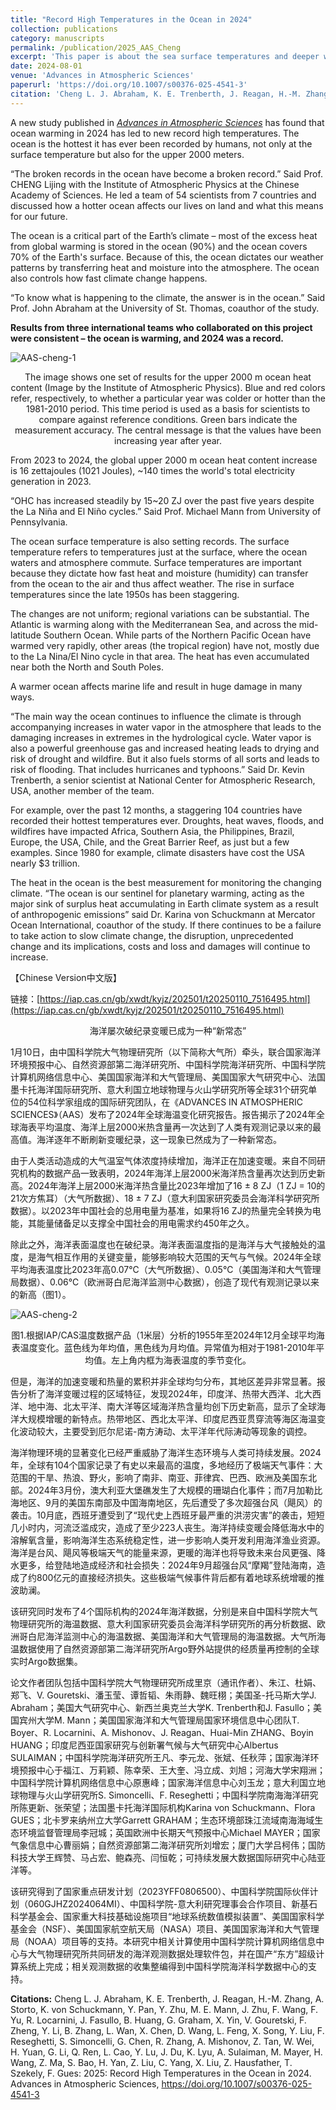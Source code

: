 ```yaml
---
title: "Record High Temperatures in the Ocean in 2024"
collection: publications
category: manuscripts
permalink: /publication/2025_AAS_Cheng
excerpt: 'This paper is about the sea surface temperatures and deeper water temperatures reached a new record high in 2024'
date: 2024-08-01
venue: 'Advances in Atmospheric Sciences'
paperurl: 'https://doi.org/10.1007/s00376-025-4541-3'
citation: 'Cheng L. J. Abraham, K. E. Trenberth, J. Reagan, H.-M. Zhang, A. Storto, K. von Schuckmann, Y. Pan, Y. Zhu, M. E. Mann, J. Zhu, F. Wang, F. Yu, R. Locarnini, J. Fasullo, B. Huang, G. Graham, X. Yin, V. Gouretski, F. Zheng, Y. Li, B. Zhang, L. Wan, X. Chen, D. Wang, L. Feng, X. Song, Y. Liu, F. Reseghetti, S. Simoncelli, G. Chen, R. Zhang, A. Mishonov, Z. Tan, W. Wei, H. Yuan, G. Li, Q. Ren, L. Cao, Y. Lu, J. Du, K. Lyu, A. Sulaiman, M. Mayer, H. Wang, Z. Ma, S. Bao, H. Yan, Z. Liu, C. Yang, X. Liu, Z. Hausfather, T. Szekely, F. Gues: 2025: Record High Temperatures in the Ocean in 2024. Advances in Atmospheric Sciences'
---
```


A new study published in [*Advances in Atmospheric Sciences*](https://doi.org/10.1007/s00376-025-4541-3) has found that ocean warming in 2024 has led to new record high temperatures. The ocean is the hottest it has ever been recorded by humans, not only at the surface temperature but also for the upper 2000 meters. 

“The broken records in the ocean have become a broken record.” Said Prof. CHENG Lijing with the Institute of Atmospheric Physics at the Chinese Academy of Sciences. He led a team of 54 scientists from 7 countries and discussed how a hotter ocean affects our lives on land and what this means for our future. 

The ocean is a critical part of the Earth’s climate – most of the excess heat from global warming is stored in the ocean (90%) and the ocean covers 70% of the Earth's surface. Because of this, the ocean dictates our weather patterns by transferring heat and moisture into the atmosphere. The ocean also controls how fast climate change happens. 

“To know what is happening to the climate, the answer is in the ocean.” Said Prof. John Abraham at the University of St. Thomas, coauthor of the study. 

**Results from three international teams who collaborated on this project were consistent – the ocean is warming, and 2024 was a record.**



![AAS-cheng-1](../AAS-cheng-1.png)

<center>The image shows one set of results for the upper 2000 m ocean heat content (Image by the Institute of Atmospheric Physics). Blue and red colors refer, respectively, to whether a particular year was colder or hotter than the 1981-2010 period. This time period is used as a basis for scientists to compare against reference conditions.  Green bars indicate the measurement accuracy. The central message is that the values have been increasing year after year. </center>

From 2023 to 2024, the global upper 2000 m ocean heat content increase is 16 zettajoules (1021 Joules), ~140 times the world's total electricity generation in 2023. 

“OHC has increased steadily by 15~20 ZJ over the past five years despite the La Niña and El Niño cycles.” Said Prof. Michael Mann from University of Pennsylvania. 

The ocean surface temperature is also setting records. The surface temperature refers to temperatures just at the surface, where the ocean waters and atmosphere commute. Surface temperatures are important because they dictate how fast heat and moisture (humidity) can transfer from the ocean to the air and thus affect weather. The rise in surface temperatures since the late 1950s has been staggering.

The changes are not uniform; regional variations can be substantial. The Atlantic is warming along with the Mediterranean Sea, and across the mid-latitude Southern Ocean. While parts of the Northern Pacific Ocean have warmed very rapidly, other areas (the tropical region) have not, mostly due to the La Nina/El Nino cycle in that area. The heat has even accumulated near both the North and South Poles. 

A warmer ocean affects marine life and result in huge damage in many ways. 

“The main way the ocean continues to influence the climate is through accompanying increases in water vapor in the atmosphere that leads to the damaging increases in extremes in the hydrological cycle. Water vapor is also a powerful greenhouse gas and increased heating leads to drying and risk of drought and wildfire. But it also fuels storms of all sorts and leads to risk of flooding. That includes hurricanes and typhoons.” Said Dr. Kevin Trenberth, a senior scientist at National Center for Atmospheric Research, USA, another member of the team.

For example, over the past 12 months, a staggering 104 countries have recorded their hottest temperatures ever. Droughts, heat waves, floods, and wildfires have impacted Africa, Southern Asia, the Philippines, Brazil, Europe, the USA, Chile, and the Great Barrier Reef, as just but a few examples. Since 1980 for example, climate disasters have cost the USA nearly $3 trillion.

The heat in the ocean is the best measurement for monitoring the changing climate. “The ocean is our sentinel for planetary warming, acting as the major sink of surplus heat accumulating in Earth climate system as a result of anthropogenic emissions” said Dr. Karina von Schuckmann at Mercator Ocean International, coauthor of the study. If there continues to be a failure to take action to slow climate change, the disruption, unprecedented change and its implications, costs and loss and damages will continue to increase. 



【Chinese Version中文版】

链接：[https://iap.cas.cn/gb/xwdt/kyjz/202501/t20250110_7516495.html](https://iap.cas.cn/gb/xwdt/kyjz/202501/t20250110_7516495.html)

<center>海洋屡次破纪录变暖已成为一种“新常态”</center>

​	1月10日，由中国科学院大气物理研究所（以下简称大气所）牵头，联合国家海洋环境预报中心、自然资源部第二海洋研究所、中国科学院海洋研究所、中国科学院计算机网络信息中心、美国国家海洋和大气管理局、美国国家大气研究中心、法国墨卡托海洋国际研究所、意大利国立地球物理与火山学研究所等全球31个研究单位的54位科学家组成的国际研究团队，在《ADVANCES IN ATMOSPHERIC SCIENCES》（AAS）发布了2024年全球海温变化研究报告。报告揭示了2024年全球海表平均温度、海洋上层2000米热含量再一次达到了人类有观测记录以来的最高值。海洋逐年不断刷新变暖纪录，这一现象已然成为了一种新常态。

​	由于人类活动造成的大气温室气体浓度持续增加，海洋正在加速变暖。来自不同研究机构的数据产品一致表明，2024年海洋上层2000米海洋热含量再次达到历史新高。2024年海洋上层2000米海洋热含量比2023年增加了16 ± 8 ZJ（1 ZJ = 10的21次方焦耳）（大气所数据）、18 ± 7 ZJ（意大利国家研究委员会海洋科学研究所数据）。以2023年中国社会的总用电量为基准，如果将16 ZJ的热量完全转换为电能，其能量储备足以支撑全中国社会的用电需求约450年之久。

​	除此之外，海洋表面温度也在破纪录。海洋表面温度指的是海洋与大气接触处的温度，是海气相互作用的关键变量，能够影响较大范围的天气与气候。2024年全球平均海表温度比2023年高0.07℃（大气所数据）、0.05℃（美国海洋和大气管理局数据）、0.06℃（欧洲哥白尼海洋监测中心数据），创造了现代有观测记录以来的新高（图1）。

![AAS-cheng-2](../AAS-cheng-2.png)

<center>图1.根据IAP/CAS温度数据产品（1米层）分析的1955年至2024年12月全球平均海表温度变化。蓝色线为年均值，黑色线为月均值。异常值为相对于1981-2010年平均值。左上角内框为海表温度的季节变化。</center>

​	但是，海洋的加速变暖和热量的累积并非全球均匀分布，其地区差异非常显著。报告分析了海洋变暖过程的区域特征，发现2024年，印度洋、热带大西洋、北大西洋、地中海、北太平洋、南大洋等区域海洋热含量均创下历史新高，显示了全球海洋大规模增暖的新特点。热带地区、西北太平洋、印度尼西亚贯穿流等海区海温变化波动较大，主要受到厄尔尼诺-南方涛动、太平洋年代际涛动等现象的调控。

​	海洋物理环境的显著变化已经严重威胁了海洋生态环境与人类可持续发展。2024年，全球有104个国家记录了有史以来最高的温度，多地经历了极端天气事件：大范围的干旱、热浪、野火，影响了南非、南亚、菲律宾、巴西、欧洲及美国东北部。2024年3月份，澳大利亚大堡礁发生了大规模的珊瑚白化事件；而7月加勒比海地区、9月的美国东南部及中国海南地区，先后遭受了多次超强台风（飓风）的袭击。10月底，西班牙遭受到了“现代史上西班牙最严重的洪涝灾害”的袭击，短短几小时内，河流泛滥成灾，造成了至少223人丧生。海洋持续变暖会降低海水中的溶解氧含量，影响海洋生态系统稳定性，进一步影响人类开发利用海洋渔业资源。海洋是台风、飓风等极端天气的能量来源，更暖的海洋也将导致未来台风更强、降水更多，给登陆地造成经济和社会损失：2024年9月超强台风“摩羯”登陆海南，造成了约800亿元的直接经济损失。这些极端气候事件背后都有着地球系统增暖的推波助澜。

​	该研究同时发布了4个国际机构的2024年海洋数据，分别是来自中国科学院大气物理研究所的海温数据、意大利国家研究委员会海洋科学研究所的再分析数据、欧洲哥白尼海洋监测中心的海温数据、美国海洋和大气管理局的海温数据。大气所海温数据使用了自然资源部第二海洋研究所Argo野外站提供的经质量再控制的全球实时Argo数据集。

​	论文作者团队包括中国科学院大气物理研究所成里京（通讯作者）、朱江、杜娟、郑飞、V. Gouretski、潘玉莹、谭哲韬、朱雨静、魏旺栩；美国圣-托马斯大学J. Abraham；美国大气研究中心、新西兰奥克兰大学K. Trenberth和J. Fasullo；美国宾州大学M. Mann；美国国家海洋和大气管理局国家环境信息中心团队T. Boyer、R. Locarnini、A. Mishonov、J. Reagan、Huai-Min ZHANG、Boyin HUANG；印度尼西亚国家研究与创新署气候与大气研究中心Albertus SULAIMAN；中国科学院海洋研究所王凡、李元龙、张斌、任秋萍；国家海洋环境预报中心于福江、万莉颖、陈幸荣、王大奎、冯立成、刘旭；河海大学宋翔洲；中国科学院计算机网络信息中心原惠峰；国家海洋信息中心刘玉龙；意大利国立地球物理与火山学研究所S. Simoncelli、F. Reseghetti；中国科学院南海海洋研究所陈更新、张荣望；法国墨卡托海洋国际机构Karina von Schuckmann、Flora GUES；北卡罗来纳州立大学Garrett GRAHAM；生态环境部珠江流域南海海域生态环境监督管理局李冠城；英国欧洲中长期天气预报中心Michael MAYER；国家气象信息中心曹丽娟；自然资源部第二海洋研究所刘增宏；厦门大学吕柯伟；国防科技大学王辉赞、马占宏、鲍森亮、闫恒乾；可持续发展大数据国际研究中心陆亚洋等。

​	该研究得到了国家重点研发计划（2023YFF0806500）、中国科学院国际伙伴计划（060GJHZ2024064MI）、中国科学院-意大利研究理事会合作项目、新基石科学基金会、国家重大科技基础设施项目“地球系统数值模拟装置”、美国国家科学基金会（NSF）、美国国家航空航天局（NASA）项目、美国国家海洋和大气管理局（NOAA）项目等的支持。本研究中相关计算使用中国科学院计算机网络信息中心与大气物理研究所共同研发的海洋观测数据处理软件包，并在国产“东方”超级计算系统上完成；相关观测数据的收集整编得到中国科学院海洋科学数据中心的支持。



**Citations:** Cheng L. J. Abraham, K. E. Trenberth, J. Reagan, H.-M. Zhang, A. Storto, K. von Schuckmann, Y. Pan, Y. Zhu, M. E. Mann, J. Zhu, F. Wang, F. Yu, R. Locarnini, J. Fasullo, B. Huang, G. Graham, X. Yin, V. Gouretski, F. Zheng, Y. Li, B. Zhang, L. Wan, X. Chen, D. Wang, L. Feng, X. Song, Y. Liu, F. Reseghetti, S. Simoncelli, G. Chen, R. Zhang, A. Mishonov, Z. Tan, W. Wei, H. Yuan, G. Li, Q. Ren, L. Cao, Y. Lu, J. Du, K. Lyu, A. Sulaiman, M. Mayer, H. Wang, Z. Ma, S. Bao, H. Yan, Z. Liu, C. Yang, X. Liu, Z. Hausfather, T. Szekely, F. Gues: 2025: Record High Temperatures in the Ocean in 2024. Advances in Atmospheric Sciences, https://doi.org/10.1007/s00376-025-4541-3